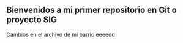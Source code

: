## Bienvenidos a mi primer repositorio en Git o proyecto SIG

Cambios en el archivo de mi barrio eeeedd